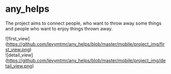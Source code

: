 # any_helps
The project aims to connect people, who want to throw away some things and people who want to enjoy things thrown away.

![first_view] (https://github.com/levymtmr/any_helps/blob/master/mobile/project_img/first_view.png)  
![detail_view] (https://github.com/levymtmr/any_helps/blob/master/mobile/project_img/detail_view.png) 